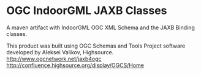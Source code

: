 OGC IndoorGML JAXB Classes
=====

A maven artifact with IndoorGML OGC XML Schema and the JAXB Binding classes.


This product was built using OGC Schemas and Tools Project software developed by Aleksei Valikov, Highsource.
http://www.ogcnetwork.net/jaxb4ogc
http://confluence.highsource.org/display/OGCS/Home
